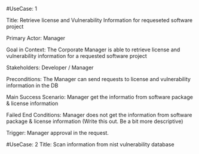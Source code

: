 #UseCase: 1

Title: Retrieve license and Vulnerability Information for requeseted software project
  
Primary Actor: Manager
   
Goal in Context: The Corporate Manager is able to retrieve license and vulnerability information  for a requested software project 
  
Stakeholders: Developer / Manager 
  
Preconditions: The Manager can send requests to license and vulnerability information in the DB
 
Main Success Scenario: Manager get the informatio from software package & license information 
   
Failed End Conditions: Manager does not get the information from  software package & license information (Write this out. Be a bit more descriptive)
  
Trigger: Manager approval in the request. 

   
#UseCase: 2
Title: Scan information from nist vulnerability database
 
